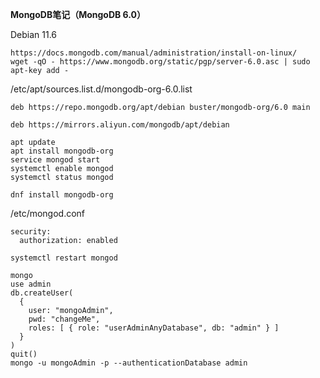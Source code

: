 **MongoDB笔记（MongoDB 6.0）**

Debian 11.6
```
https://docs.mongodb.com/manual/administration/install-on-linux/
wget -qO - https://www.mongodb.org/static/pgp/server-6.0.asc | sudo apt-key add -
```
/etc/apt/sources.list.d/mongodb-org-6.0.list
```
deb https://repo.mongodb.org/apt/debian buster/mongodb-org/6.0 main
```
```
deb https://mirrors.aliyun.com/mongodb/apt/debian
```
```
apt update
apt install mongodb-org
service mongod start
systemctl enable mongod
systemctl status mongod
```
```
dnf install mongodb-org
```
/etc/mongod.conf
```
security:
  authorization: enabled
```
```
systemctl restart mongod
```
```
mongo
use admin
db.createUser(
  {
    user: "mongoAdmin",
    pwd: "changeMe",
    roles: [ { role: "userAdminAnyDatabase", db: "admin" } ]
  }
)
quit()
mongo -u mongoAdmin -p --authenticationDatabase admin
```
